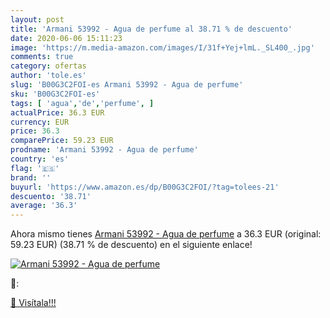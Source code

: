 ```yaml
---
layout: post
title: 'Armani 53992 - Agua de perfume al 38.71 % de descuento'
date: 2020-06-06 15:11:23
image: 'https://m.media-amazon.com/images/I/31f+Yej+lmL._SL400_.jpg'
comments: true
category: ofertas
author: 'tole.es'
slug: 'B00G3C2FOI-es Armani 53992 - Agua de perfume'
sku: 'B00G3C2FOI-es'
tags: [ 'agua','de','perfume', ]
actualPrice: 36.3 EUR
currency: EUR
price: 36.3
comparePrice: 59.23 EUR
prodname: 'Armani 53992 - Agua de perfume'
country: 'es'
flag: '🇪🇸'
brand: ''
buyurl: 'https://www.amazon.es/dp/B00G3C2FOI/?tag=tolees-21'
descuento: '38.71'
average: '36.3'
---
```


Ahora mismo tienes [Armani 53992 - Agua de perfume](https://www.amazon.es/dp/B00G3C2FOI/?tag=tolees-21) a 36.3 EUR (original: 59.23 EUR) (38.71 %  de descuento) en el siguiente enlace!

[![Armani 53992 - Agua de perfume](https://m.media-amazon.com/images/I/31f+Yej+lmL._SL400_.jpg)](https://www.amazon.es/dp/B00G3C2FOI/?tag=tolees-21)

🔎:


[🛒 Visítala!!!](https://www.amazon.es/dp/B00G3C2FOI/?tag=tolees-21)
